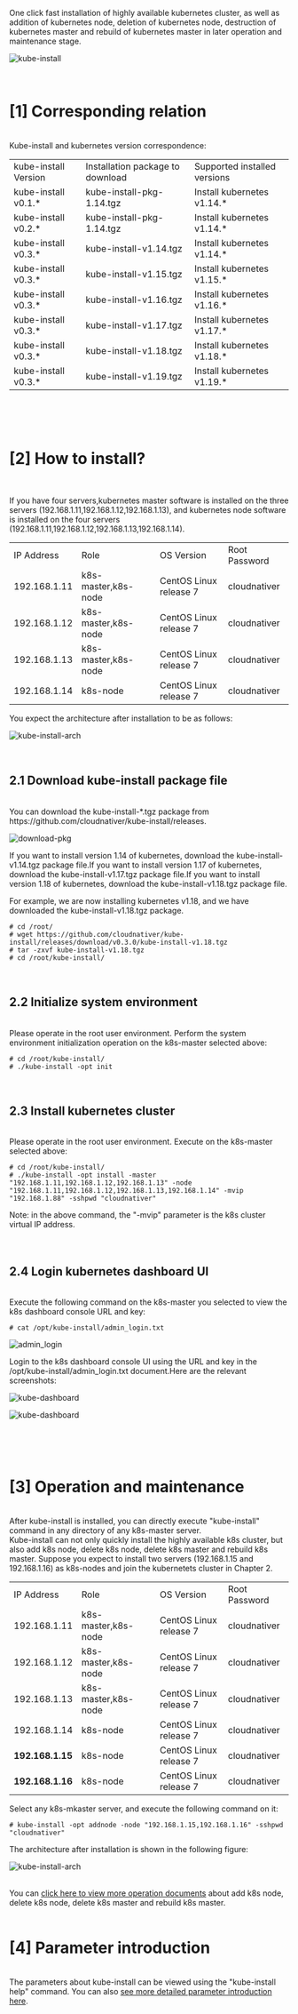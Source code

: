 One click fast installation of highly available kubernetes cluster, as well as addition of kubernetes node, deletion of kubernetes node, destruction of kubernetes master and rebuild of kubernetes master in later operation and maintenance stage.
<br>

![kube-install](docs/images/kube-install-logo.jpg)

<br>

# [1] Corresponding relation

<br>
Kube-install and kubernetes version correspondence:
<table>
<tr><td>kube-install Version</td><td>Installation package to download</td><td>Supported installed versions</td>
<tr><td> kube-install v0.1.* </td><td> kube-install-pkg-1.14.tgz</td><td> Install kubernetes v1.14.* </td></tr>
<tr><td> kube-install v0.2.* </td><td> kube-install-pkg-1.14.tgz</td><td> Install kubernetes v1.14.* </td></tr>
<tr><td> kube-install v0.3.* </td><td> kube-install-v1.14.tgz</td><td> Install kubernetes v1.14.* </td></tr>
<tr><td> kube-install v0.3.* </td><td> kube-install-v1.15.tgz</td><td> Install kubernetes v1.15.* </td></tr>
<tr><td> kube-install v0.3.* </td><td> kube-install-v1.16.tgz</td><td> Install kubernetes v1.16.* </td></tr>
<tr><td> kube-install v0.3.* </td><td> kube-install-v1.17.tgz</td><td> Install kubernetes v1.17.* </td></tr>
<tr><td> kube-install v0.3.* </td><td> kube-install-v1.18.tgz</td><td> Install kubernetes v1.18.* </td></tr>
<tr><td> kube-install v0.3.* </td><td> kube-install-v1.19.tgz</td><td> Install kubernetes v1.19.* </td></tr>
</table>
<br>
<br>
<br>

# [2] How to install?

<br>

If you have four servers,kubernetes master software is installed on the three servers (192.168.1.11,192.168.1.12,192.168.1.13), and kubernetes node software is installed on the four servers (192.168.1.11,192.168.1.12,192.168.1.13,192.168.1.14). <br>

<table>
<tr><td>IP Address</td><td>Role</td><td>OS Version</td><td>Root Password</td></tr>
<tr><td>192.168.1.11</td><td>k8s-master,k8s-node</td><td>CentOS Linux release 7</td><td>cloudnativer</td></tr>
<tr><td>192.168.1.12</td><td>k8s-master,k8s-node</td><td>CentOS Linux release 7</td><td>cloudnativer</td></tr>
<tr><td>192.168.1.13</td><td>k8s-master,k8s-node</td><td>CentOS Linux release 7</td><td>cloudnativer</td></tr>
<tr><td>192.168.1.14</td><td>k8s-node</td><td>CentOS Linux release 7</td><td>cloudnativer</td></tr>
</table>
You expect the architecture after installation to be as follows:

![kube-install-arch](docs/images/kube-install-arch-1.jpg)

<br>

## 2.1 Download kube-install package file

<br>
You can download the kube-install-*.tgz package from https://github.com/cloudnativer/kube-install/releases. <br>

![download-pkg](docs/images/download-pkg.jpg)

If you want to install version 1.14 of kubernetes, download the kube-install-v1.14.tgz package file.If you want to install version 1.17 of kubernetes, download the kube-install-v1.17.tgz package file.If you want to install version 1.18 of kubernetes, download the kube-install-v1.18.tgz package file.<br>

For example, we are now installing kubernetes v1.18, and we have downloaded the kube-install-v1.18.tgz package.<br>


```
# cd /root/
# wget https://github.com/cloudnativer/kube-install/releases/download/v0.3.0/kube-install-v1.18.tgz
# tar -zxvf kube-install-v1.18.tgz
# cd /root/kube-install/
```

<br>

## 2.2 Initialize system environment

<br>
Please operate in the root user environment. Perform the system environment initialization operation on the k8s-master selected above: <br>

```
# cd /root/kube-install/
# ./kube-install -opt init
```

<br>

## 2.3 Install kubernetes cluster

<br>
Please operate in the root user environment. Execute on the k8s-master selected above:<br>

```
# cd /root/kube-install/
# ./kube-install -opt install -master "192.168.1.11,192.168.1.12,192.168.1.13" -node "192.168.1.11,192.168.1.12,192.168.1.13,192.168.1.14" -mvip "192.168.1.88" -sshpwd "cloudnativer"
```

Note: in the above command, the "-mvip" parameter is the k8s cluster virtual IP address.
<br>
<br>
<br>

## 2.4 Login kubernetes dashboard UI

<br>
Execute the following command on the k8s-master you selected to view the k8s dashboard console URL and key:<br>

```
# cat /opt/kube-install/admin_login.txt
```


![admin_login](docs/images/admin_login.jpg)

Login to the k8s dashboard console UI using the URL and key in the /opt/kube-install/admin_login.txt document.Here are the relevant screenshots:

![kube-dashboard](docs/images/kube-dashboard1.jpg)


![kube-dashboard](docs/images/kube-dashboard2.jpg)

<br>
<br>
<br>

# [3] Operation and maintenance

<br>
After kube-install is installed, you can directly execute "kube-install" command in any directory of any k8s-master server.<br>
Kube-install can not only quickly install the highly available k8s cluster, but also add k8s node, delete k8s node, delete k8s master and rebuild k8s master.
Suppose you expect to install two servers (192.168.1.15 and 192.168.1.16) as k8s-nodes and join the kubernetets cluster in Chapter 2.

<table>
<tr><td>IP Address</td><td>Role</td><td>OS Version</td><td>Root Password</td></tr>
<tr><td>192.168.1.11</td><td>k8s-master,k8s-node</td><td>CentOS Linux release 7</td><td>cloudnativer</td></tr>
<tr><td>192.168.1.12</td><td>k8s-master,k8s-node</td><td>CentOS Linux release 7</td><td>cloudnativer</td></tr>
<tr><td>192.168.1.13</td><td>k8s-master,k8s-node</td><td>CentOS Linux release 7</td><td>cloudnativer</td></tr>
<tr><td>192.168.1.14</td><td>k8s-node</td><td>CentOS Linux release 7</td><td>cloudnativer</td></tr>
<tr><td><b>192.168.1.15</b></td><td>k8s-node</td><td>CentOS Linux release 7</td><td>cloudnativer</td></tr>
<tr><td><b>192.168.1.16</b></td><td>k8s-node</td><td>CentOS Linux release 7</td><td>cloudnativer</td></tr>
</table>

Select any k8s-mkaster server, and execute the following command on it:<br>

```
# kube-install -opt addnode -node "192.168.1.15,192.168.1.16" -sshpwd "cloudnativer"
```

The architecture after installation is shown in the following figure:

![kube-install-arch](docs/images/kube-install-arch-2.jpg)

<br>
You can <a href="docs/operation.md">click here to view more operation documents</a> about add k8s node, delete k8s node, delete k8s master and rebuild k8s master.
<br>
<br>

# [4] Parameter introduction

<br>
The parameters about kube-install can be viewed using the "kube-install help" command. You can also <a href="docs/parameters0.3.md">see more detailed parameter introduction here</a>.<br>
<br>
<br>
<br>

